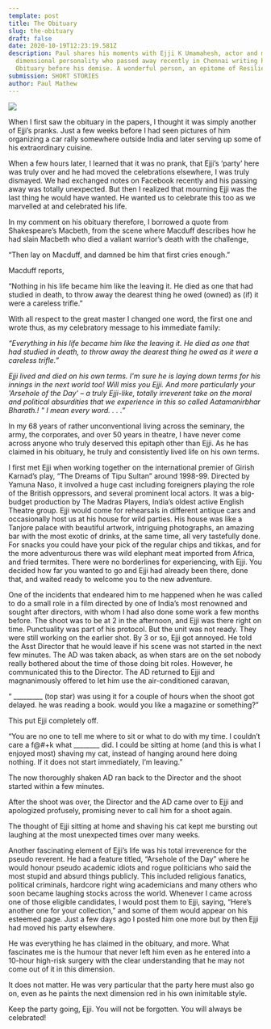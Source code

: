 ```yaml
---
template: post
title: The Obituary
slug: the-obituary
draft: false
date: 2020-10-19T12:23:19.581Z
description: Paul shares his moments with Ejji K Umamahesh, actor and multi
  dimensional personality who passed away recently in Chennai writing his own
  Obituary before his demise. A wonderful person, an epitome of Resilience
submission: SHORT STORIES
author: Paul Mathew
---
```

![](/media/paul-reslience.jpg)

When I first saw the obituary in the papers, I thought it was simply another of Ejji’s pranks. Just a few weeks before I had seen pictures of him organizing a car rally somewhere outside India and later serving up some of his extraordinary cuisine.

When a few hours later, I learned that it was no prank, that Ejji’s ‘party’ here was truly over and he had moved the celebrations elsewhere, I was truly dismayed. We had exchanged notes on Facebook recently and his passing away was totally unexpected. But then I realized that mourning Ejji was the last thing he would have wanted. He wanted us to celebrate this too as we marvelled at and celebrated his life.

In my comment on his obituary therefore, I borrowed a quote from Shakespeare’s Macbeth, from the scene where Macduff describes how he had slain Macbeth who died a valiant warrior’s death with the challenge,

“Then lay on Macduff, and damned be him that first cries enough.”

Macduff reports,

“Nothing in his life became him like the leaving it. He died as one that had studied in death, to throw away the dearest thing he owed (owned) as (if) it were a careless trifle.”

With all respect to the great master I changed one word, the first one and wrote thus, as my celebratory message to his immediate family:

*“Everything in his life became him like the leaving it. He died as one that had studied in death, to throw away the dearest thing he owed as it were a careless trifle.”*

*Ejji lived and died on his own terms. I'm sure he is laying down terms for his innings in the next world too! Will miss you Ejji. And more particularly your 'Arsehole of the Day' – a truly Ejji-like, totally irreverent take on the moral and political absurdities that we experience in this so called Aatamanirbhar Bharath.! " I mean every word. . . .”*

In my 68 years of rather unconventional living across the seminary, the army, the corporates, and over 50 years in theatre, I have never come across anyone who truly deserved this epitaph other than Ejji. As he has claimed in his obituary, he truly and consistently lived life on his own terms.

I first met Ejji when working together on the international premier of Girish Karnad’s play, “The Dreams of Tipu Sultan” around 1998-99. Directed by Yamuna Naso, it involved a huge cast including foreigners playing the role of the British oppressors, and several prominent local actors. It was a big-budget production by The Madras Players, India’s oldest active English Theatre group. Ejji would come for rehearsals in different antique cars and occasionally host us at his house for wild parties. His house was like a Tanjore palace with beautiful artwork, intriguing photographs, an amazing bar with the most exotic of drinks, at the same time, all very tastefully done. For snacks you could have your pick of the regular chips and tikkas, and for the more adventurous there was wild elephant meat imported from Africa, and fried termites. There were no borderlines for experiencing, with Ejji. You decided how far you wanted to go and Ejji had already been there, done that, and waited ready to welcome you to the new adventure.

One of the incidents that endeared him to me happened when he was called to do a small role in a film directed by one of India’s most renowned and sought after directors, with whom I had also done some work a few months before. The shoot was to be at 2 in the afternoon, and Ejji was there right on time. Punctuality was part of his protocol. But the unit was not ready. They were still working on the earlier shot. By 3 or so, Ejji got annoyed. He told the Asst Director that he would leave if his scene was not started in the next few minutes. The AD was taken aback, as when stars are on the set nobody really bothered about the time of those doing bit roles. However, he communicated this to the Director. The AD returned to Ejji and magnanimously offered to let him use the air-conditioned caravan,

“ \_\_\_\_\_\_\_\__ (top star) was using it for a couple of hours when the shoot got delayed. he was reading a book. would you like a magazine or something?”

This put Ejji completely off.

“You are no one to tell me where to sit or what to do with my time. I couldn’t care a f@#+k what \_\_\_\_\_\_\_\_ did. I could be sitting at home (and this is what I enjoyed most) shaving my cat, instead of hanging around here doing nothing. If it does not start immediately, I’m leaving.”

The now thoroughly shaken AD ran back to the Director and the shoot started within a few minutes.

After the shoot was over, the Director and the AD came over to Ejji and apologized profusely, promising never to call him for a shoot again.

The thought of Ejji sitting at home and shaving his cat kept me bursting out laughing at the most unexpected times over many weeks.

Another fascinating element of Ejji’s life was his total irreverence for the pseudo reverent. He had a feature titled, “Arsehole of the Day” where he would honour pseudo academic idiots and rogue politicians who said the most stupid and absurd things publicly. This included religious fanatics, political criminals, hardcore right wing academicians and many others who soon became laughing stocks across the world. Whenever I came across one of those eligible candidates, I would post them to Ejji, saying, “Here’s another one for your collection,” and some of them would appear on his esteemed page. Just a few days ago I posted him one more but by then Ejji had moved his party elsewhere.

He was everything he has claimed in the obituary, and more. What fascinates me is the humour that never left him even as he entered into a 10-hour high-risk surgery with the clear understanding that he may not come out of it in this dimension.

It does not matter. He was very particular that the party here must also go on, even as he paints the next dimension red in his own inimitable style.

Keep the party going, Ejji. You will not be forgotten. You will always be celebrated!